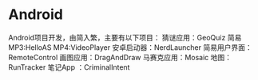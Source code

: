 # Android
Android项目开发，由简入繁，主要有以下项目：
猜谜应用：GeoQuiz
简易MP3:HelloAS
MP4:VideoPlayer
安卓启动器：NerdLauncher
简易用户界面：RemoteControl
画图应用：DragAndDraw
马赛克应用：Mosaic
地图：RunTracker
笔记App ：CriminalIntent

